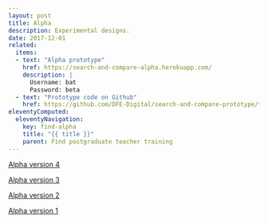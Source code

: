 ```yaml
---
layout: post
title: Alpha
description: Experimental designs.
date: 2017-12-01
related:
  items:
  - text: "Alpha prototype"
    href: https://search-and-compare-alpha.herokuapp.com/
    description: |
      Username: bat
      Password: beta
  - text: "Prototype code on Github"
    href: https://github.com/DFE-Digital/search-and-compare-prototype/tree/alpha
eleventyComputed:
  eleventyNavigation:
    key: find-alpha
    title: "{{ title }}"
    parent: Find postgraduate teacher training
---
```


[Alpha version 4](alpha-version-4)

[Alpha version 3](alpha-version-3)

[Alpha version 2](alpha-version-2)

[Alpha version 1](alpha-version-1)
